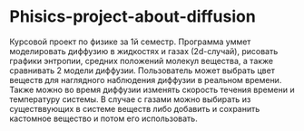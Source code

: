 # Phisics-project-about-diffusion
Курсовой проект по физике за 1й семестр. Программа уммет моделировать диффузию в жидкостях и газах (2d-случай),
рисовать графики энтропии, средних положений молекул вещества, а также сравнивать 2 модели диффузии. Пользователь может выбрать
цвет веществ для наглядного наблюдения диффузии в реальном времени. Также можно во время диффузии изменять скорость течения 
времени и температуру системы. В случае с газами можно выбирать из существвующих в системе веществ либо добавить и сохранить 
кастомное вещество и потом его использовать.
